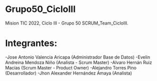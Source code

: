 # Grupo50_CicloIII
Mision TIC 2022, Ciclo III - Grupo 50
SCRUM_Team_CicloIII.
# Integrantes:
-Jose Antonio Valencia Aricapa (Administrador Base de Datos)
-Evelin Andreina Mendoza Niño (Analista - Scrum Master)
-Alvaro Hernán Ruiz Macías (Scrum Master - Product Owner)
-Alejandro Torres Pino (Desarrollador)
-Jhon Alexander Hernández Amaya (Analista)
